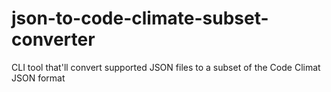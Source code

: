 # json-to-code-climate-subset-converter
CLI tool that'll convert supported JSON files to a subset of the Code Climat JSON format
